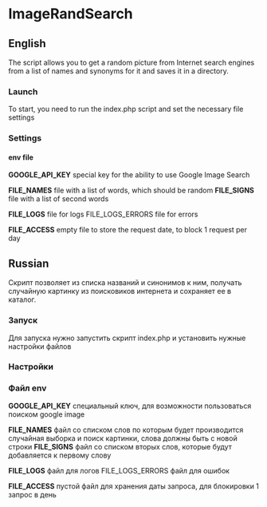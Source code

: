 # ImageRandSearch


## English

The script allows you to get a random picture from Internet search engines from a list of names and synonyms for it and saves it in a directory.

### Launch
To start, you need to run the index.php script and set the necessary file settings

### Settings

#### env file

**GOOGLE_API_KEY** special key for the ability to use Google Image Search

**FILE_NAMES** file with a list of words, which should be random
**FILE_SIGNS** file with a list of second words

**FILE_LOGS** file for logs
FILE_LOGS_ERRORS file for errors

**FILE_ACCESS** empty file to store the request date, to block 1 request per day

## Russian

Скрипт позволяет из списка названий  и синонимов к ним, получать случайную  картинку из поисковиков интернета и сохраняет ее в каталог.

### Запуск
Для запуска нужно запустить скрипт index.php и установить нужные настройки файлов

### Настройки

### Файл env

**GOOGLE_API_KEY** специальный ключ, для возможности пользоваться поиском google image

**FILE_NAMES** файл со списком слов по которым будет производится случайная выборка и поиск картинки, слова должны быть с новой строки
**FILE_SIGNS** файл со списком вторых слов, которые будут добавляется к первому слову

**FILE_LOGS** файл для логов
FILE_LOGS_ERRORS файл для ошибок

**FILE_ACCESS** пустой файл для хранения даты запроса, для блокировки 1 запрос в день

